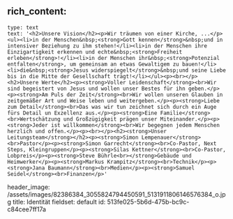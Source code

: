 rich_content:
  -
    type: text
    text: '<h2>Unsere Vision</h2><p>Wir träumen von einer Kirche, ...</p><ul><li>in der Menschen&nbsp;<strong>Gott kennen</strong>&nbsp;und in intensiver Beziehung zu ihm stehen!</li><li>in der Menschen ihre Einzigartigkeit erkennen und echte&nbsp;<strong>Freiheit erleben</strong>!</li><li>in der Menschen ihr&nbsp;<strong>Potenzial entfalten</strong>, um gemeinsam an etwas Gewaltigem zu bauen!</li><li>die&nbsp;<strong>Jesus widerspiegelt</strong>&nbsp;und seine Liebe bis in die Mitte der Gesellschaft trägt!</li></ul><p><br></p><h2>Unsere Werte</h2><p><strong>Voller Leidenschaft</strong><br>Wir sind begeistert von Jesus und wollen unser Bestes für ihn geben.</p><p><strong>Am Puls der Zeit</strong><br>Wir wollen unseren Glauben in zeitgemäßer Art und Weise leben und weitergeben.</p><p><strong>Liebe zum Detail</strong><br>Das was wir tun zeichnet sich durch ein Auge fürs Detail un Exzellenz aus.</p><p><strong>Eine Familie</strong><br>Wertschätzung und Großzügigkeit prägen unser Miteinander.</p><p><strong>Jeder ist willkommen</strong><br>Wir begegnen jedem Menschen herzlich und offen.</p><p><br></p><h2><strong>Unser Leitungsteam</strong></h2><p><strong>Simon Lempenauer</strong><br>Pastor</p><p><strong>Simon Garrecht</strong><br>Co-Pastor, Next Steps, Kleingruppen</p><p><strong>Silas Kettner</strong><br>Co-Pastor, Lobpreis</p><p><strong>Steve Bührle<br></strong>Gebäude und Heimwerker</p><p><strong>Markus Krampitz</strong><br>Technik</p><p><strong>Jana Baumann</strong><br>Medien</p><p><strong>Samuel Seidel</strong><br>Finanzen</p>'
header_image: /assets/images/82386384_3055824794450591_5131911806146576384_o.jpg
title: Identität
fieldset: default
id: 513fe025-5b6d-475b-bc9c-c84cee7ff17a
